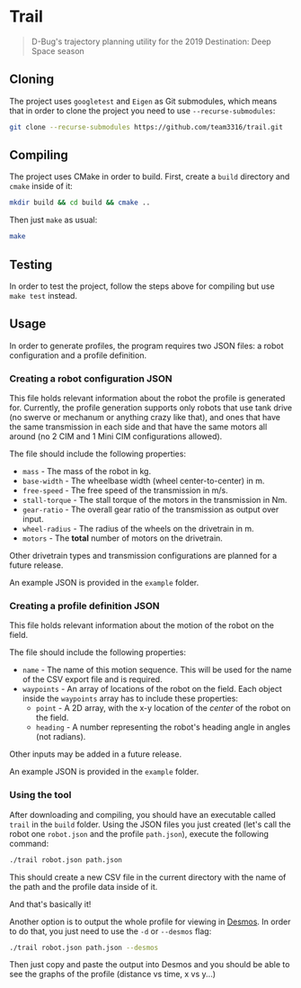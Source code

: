 Trail
===

> D-Bug's trajectory planning utility for the 2019 Destination: Deep Space season

## Cloning
The project uses `googletest` and `Eigen` as Git submodules, which means that in order to clone the project you need to use `--recurse-submodules`:

```bash
git clone --recurse-submodules https://github.com/team3316/trail.git
```

## Compiling
The project uses CMake in order to build. First, create a `build` directory and `cmake` inside of it:
```bash
mkdir build && cd build && cmake ..
```

Then just `make` as usual:
```bash
make
```

## Testing
In order to test the project, follow the steps above for compiling but use `make test` instead.

## Usage
In order to generate profiles, the program requires two JSON files: a robot configuration and a profile definition.

### Creating a robot configuration JSON
This file holds relevant information about the robot the profile is generated for. Currently, the profile generation supports only robots that use tank drive (no swerve or mechanum or anything crazy like that), and ones that have the same transmission in each side and that have the same motors all around (no 2 CIM and 1 Mini CIM configurations allowed). 

The file should include the following properties:
 - `mass` - The mass of the robot in kg.
 - `base-width` - The wheelbase width (wheel center-to-center) in m.
 - `free-speed` - The free speed of the transmission in m/s.
 - `stall-torque` - The stall torque of the motors in the transmission in Nm.
 - `gear-ratio` - The overall gear ratio of the transmission as output over input.
 - `wheel-radius` - The radius of the wheels on the drivetrain in m.
 - `motors` - The **total** number of motors on the drivetrain.

Other drivetrain types and transmission configurations are planned for a future release.

An example JSON is provided in the `example` folder.

### Creating a profile definition JSON
This file holds relevant information about the motion of the robot on the field.

The file should include the following properties:
 - `name` - The name of this motion sequence. This will be used for the name of the CSV export file and is required.
 - `waypoints` - An array of locations of the robot on the field. Each object inside the `waypoints` array has to include these properties:
    - `point` - A 2D array, with the x-y location of the _center_ of the robot on the field.
    - `heading` - A number representing the robot's heading angle in angles (not radians).

Other inputs may be added in a future release.

An example JSON is provided in the `example` folder.

### Using the tool
After downloading and compiling, you should have an executable called `trail` in the `build` folder.
Using the JSON files you just created (let's call the robot one `robot.json` and the profile `path.json`), execute the following command:
```bash
./trail robot.json path.json
```
This should create a new CSV file in the current directory with the name of the path and the profile data inside of it.

And that's basically it!

Another option is to output the whole profile for viewing in [Desmos](https://desmos.com/calculator). In order to do that,
you just need to use the `-d` or `--desmos` flag:
```bash
./trail robot.json path.json --desmos
```
Then just copy and paste the output into Desmos and you should be able to see the graphs of the profile (distance vs time, x vs y...)
